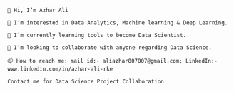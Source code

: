     👋 Hi, I’m Azhar Ali

    👀 I’m interested in Data Analytics, Machine learning & Deep Learning.

    🌱 I’m currently learning tools to become Data Scientist.

    💞️ I’m looking to collaborate with anyone regarding Data Science.

    📫 How to reach me: mail id:- aliazhar007007@gmail.com; LinkedIn:-www.linkedin.com/in/azhar-ali-rke

    Contact me for Data Science Project Collaboration
